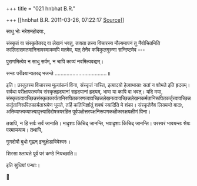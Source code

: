 +++
title = "021 hnbhat B.R."

+++
[[hnbhat B.R.	2011-03-26, 07:22:17 [Source](https://groups.google.com/g/samskrita/c/EBpErRW_-yU)]]



साधु भोः नरेशमहोदयाः,

  

संस्कृतं वा संस्कृतेतरद् वा लेखनं भवतु, तावता तस्य विचारस्य मौल्यमापनं तु नैवोचितमिति कालिदासमतमानिनामस्माकमपि मतमेव, यत् तेनैव कविकुलगुरुणा सन्दिष्टमेव ---

  

पुराणमित्येव न साधु सर्वम्, न चापि काव्यं नवमित्यवद्यम्।

सन्तः परीक्ष्यान्यतरद् भजन्ते ...................................॥

  

इति। प्रस्तुतस्य विचारस्य मूल्यांकनं विना, संस्कृतं नास्ति, इत्यादयो हेत्वाभासाः सतां न शोभते इति हृदयम्। सर्वथा परीक्षापरत्वमेव संस्कृतहृदयानां सहृदयानां हृदयम्, भाषा या कापि वा भवत्। यदि मया, संस्कृतत्वावच्छिन्नसंस्कृतकार्यतानिरुपितकारणत्वावच्छिन्नलेखनत्वावच्छिन्नलेखनकर्मतानिरूपितकर्तृत्त्वावच्छिन्नकर्तृतानिरूपितकार्यताश्रयेण भूयते, तर्हि कतिभिर्ज्ञातुं शक्यं स्यादिति मे शंका। संस्कृतेनैव लिख्यन्ते वादाः, अतिव्याप्त्यव्याप्त्यावृत्त्यादिदोषत्रयरहित पूर्वपक्षोत्तरपक्षनिरूपणकक्षीकारक्षयक्षीणं विना।

  

तत्रापि, न हि सर्वः सर्वं जानाति। मादृशाः किंचिद् जानन्ति, भवादृशाः किंचिद् जानन्ति। परस्परं भावयन्तः श्रेयः परमाप्स्याम। तथापि,

  

गुणदोषौ बुधो गृह्णन् इन्दुक्षेडाविवेश्वरः।

शिरसा श्लाघते पूर्वं परं कण्ठे नियच्छाति॥

  

इति सुधियां पन्थाः।



